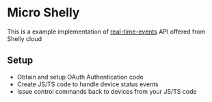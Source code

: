 # Micro Shelly

This is a example implementation of [real-time-events](https://shelly-api-docs.shelly.cloud/cloud-control-api/real-time-events) API offered from Shelly cloud

## Setup

* Obtain and setup OAuth Authentication code
* Create JS/TS code to handle device status events
* Issue control commands back to devices from your JS/TS code


